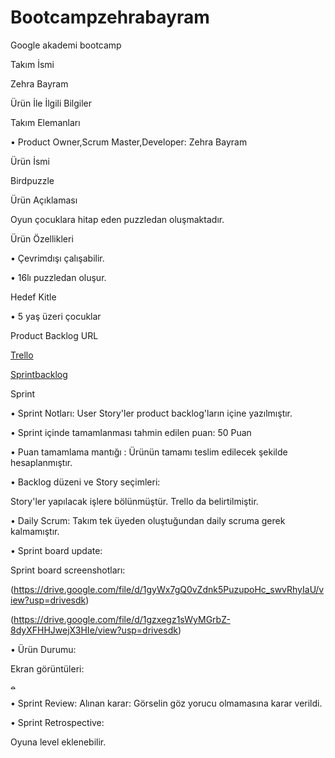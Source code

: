 # Bootcampzehrabayram
Google akademi bootcamp

Takım İsmi

Zehra Bayram

Ürün İle İlgili Bilgiler

Takım Elemanları

• Product Owner,Scrum Master,Developer: Zehra Bayram

Ürün İsmi

Birdpuzzle 

Ürün Açıklaması

Oyun çocuklara hitap eden puzzledan oluşmaktadır.

Ürün Özellikleri

• Çevrimdışı çalışabilir.

• 16lı puzzledan oluşur.

Hedef Kitle

• 5 yaş üzeri çocuklar

Product Backlog URL

[Trello](https://trello.com/b/YzQ2Lozp/bootcamp)

[Sprintbacklog](https://docs.google.com/spreadsheets/d/1c0OdlkBycPPdcV3EvxemYW639xt-vpRLmKEbbrsyXV0/edit?usp=drivesdk)

Sprint 

• Sprint Notları: User Story'ler product backlog'ların içine yazılmıştır. 

• Sprint içinde tamamlanması tahmin edilen puan: 50 Puan 

• Puan tamamlama mantığı : Ürünün tamamı teslim edilecek şekilde 
hesaplanmıştır.

• Backlog düzeni ve Story seçimleri: 

Story'ler yapılacak işlere bölünmüştür. Trello da belirtilmiştir. 

• Daily Scrum: Takım tek üyeden oluştuğundan daily scruma gerek kalmamıştır.

• Sprint board update: 

Sprint board screenshotları:

(https://drive.google.com/file/d/1gyWx7gQ0vZdnk5PuzupoHc_swvRhyIaU/view?usp=drivesdk)

(https://drive.google.com/file/d/1gzxegz1sWyMGrbZ-8dyXFHHJwejX3HIe/view?usp=drivesdk)

• Ürün Durumu: 

Ekran görüntüleri: 

<img src="https://drive.google.com/file/d/1gouQuY5cSM0gf4lhR80i-3WtR7SmaQvq/view?usp=drivesdk" alt ="ekran goruntuleri" width="10" height="10">

• Sprint Review: Alınan karar: Görselin göz yorucu olmamasına karar verildi.

• Sprint Retrospective:

Oyuna level eklenebilir.
